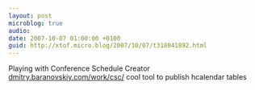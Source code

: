 ```yaml
---
layout: post
microblog: true
audio: 
date: 2007-10-07 01:00:00 +0100
guid: http://xtof.micro.blog/2007/10/07/t318041892.html
---
```

Playing with Conference Schedule Creator [dmitry.baranovskiy.com/work/csc/](http://dmitry.baranovskiy.com/work/csc/) cool tool to publish hcalendar tables
